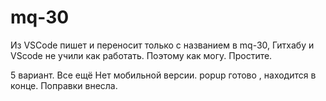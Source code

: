 # mq-30
Из VSCode пишет и переносит только с названием в mq-30, 
Гитхабу и VScodе не учили как работать.  Поэтому как могу.
 Простите.

5 вариант.
Все ещё Нет мобильной версии. 
popup готово , находится в конце.
Поправки внесла.
